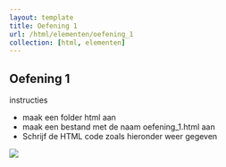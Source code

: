 ```yaml
---
layout: template
title: Oefening 1
url: /html/elementen/oefening_1
collection: [html, elementen]
---
```


## Oefening 1

<div class="highlight">
    <label>instructies</label>
    <ul>
    <li>maak een folder html aan</li>
    <li>maak een bestand met de naam oefening_1.html aan</li>
    <li>Schrijf de HTML code zoals hieronder weer gegeven</li>
    <ul>
</div>

<img src="{{ '/html/elementen/images/oefening_1.png' | relative_url}}" />